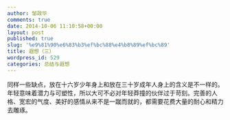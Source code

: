 ```yaml
---
author: 邹政华
comments: true
date: 2014-10-06 11:10:58+00:00
layout: post
published: true
slug: '%e9%81%90%e6%83%b3%ef%bc%88%e4%b8%89%ef%bc%89'
title: 遐想（三）
wordpress_id: 529
categories: 总结与遐想
---
```


同样一些缺点，放在十六岁少年身上和放在三十岁成年人身上的含义是不一样的。年轻意味着潜力与可塑性，所以大可不必对年轻莽撞的伙伴过于苛刻。完善的人格、宽宏的气度、美好的感情从来不是一蹴而就的，都需要花费大量的耐心和精力去雕琢。


